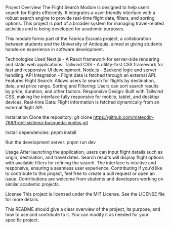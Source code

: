 Project Overview
The Flight Search Module is designed to help users search for flights efficiently. It integrates a user-friendly interface with a robust search engine to provide real-time flight data, filters, and sorting options. This project is part of a broader system for managing travel-related activities and is being developed for academic purposes.

This module forms part of the Fabrica Escuela project, a collaboration between students and the University of Antioquia, aimed at giving students hands-on experience in software development.

Technologies Used
Next.js - A React framework for server-side rendering and static web applications.
Tailwind CSS - A utility-first CSS framework for fast and responsive UI development.
Node.js - Backend logic and server handling.
API Integration - Flight data is fetched through an external API.
Features
Flight Search: Allows users to search for flights by destination, date, and price range.
Sorting and Filtering: Users can sort search results by price, duration, and other factors.
Responsive Design: Built with Tailwind CSS, making the interface fully responsive for mobile, tablet, and desktop devices.
Real-time Data: Flight information is fetched dynamically from an external flight API.

Installation
Clone the repository:
git clone https://github.com/mateodlr-789/front-sistema-busqueda-vuelos.git

Install dependencies:
pnpm install

Run the development server:
pnpm run dev

Usage
After launching the application, users can input flight details such as origin, destination, and travel dates.
Search results will display flight options with available filters for refining the search.
The interface is intuitive and responsive, ensuring a seamless user experience.
Contributing
If you'd like to contribute to this project, feel free to create a pull request or open an issue. Contributions are welcome from students and developers working on similar academic projects.

License
This project is licensed under the MIT License. See the LICENSE file for more details.

This README should give a clear overview of the project, its purpose, and how to use and contribute to it. You can modify it as needed for your specific project.